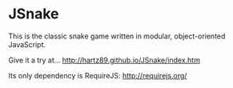 JSnake
======

This is the classic snake game written in modular, object-oriented JavaScript.

Give it a try at...
http://hartz89.github.io/JSnake/index.htm

Its only dependency is RequireJS:
http://requirejs.org/
